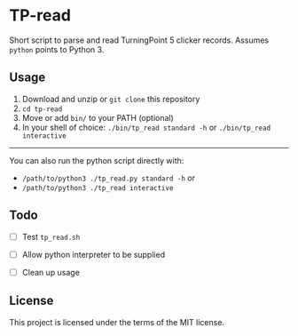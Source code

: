 # TP-read
Short script to parse and read TurningPoint 5 clicker records. Assumes `python` points to Python 3.

## Usage
1. Download and unzip or `git clone` this repository
2. `cd tp-read`
3. Move or add `bin/` to your PATH (optional)
4. In your shell of choice: `./bin/tp_read standard -h` or `./bin/tp_read interactive`
<!-- 5. Alternatively, if your Python 3 executable is `python3` rather than `python`: `./tp_read3 standard -h` or `./tp_read3 interactive` -->
---
You can also run the python script directly with:
- `/path/to/python3 ./tp_read.py standard -h` or
- `/path/to/python3 ./tp_read interactive`

## Todo
- [ ] Test `tp_read.sh`
- [ ] Allow python interpreter to be supplied
- [ ] Clean up usage


## License
This project is licensed under the terms of the MIT license.
